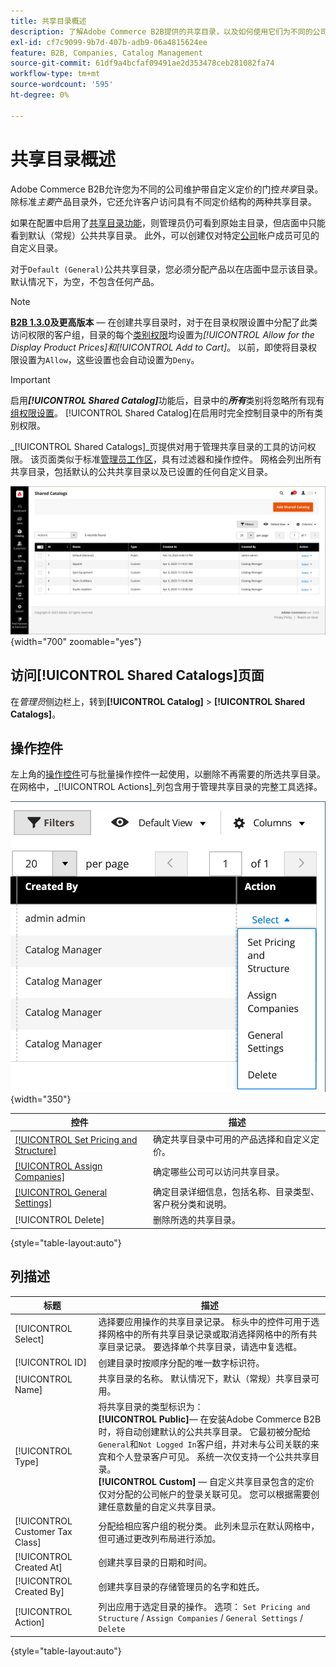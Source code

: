 ```yaml
---
title: 共享目录概述
description: 了解Adobe Commerce B2B提供的共享目录，以及如何使用它们为不同的公司帐户维护具有自定义定价的封闭目录。
exl-id: cf7c9099-9b7d-407b-adb9-06a4815624ee
feature: B2B, Companies, Catalog Management
source-git-commit: 61df9a4bcfaf09491ae2d353478ceb281082fa74
workflow-type: tm+mt
source-wordcount: '595'
ht-degree: 0%

---
```


# 共享目录概述

Adobe Commerce B2B允许您为不同的公司维护带自定义定价的门控&#x200B;_共享_&#x200B;目录。 除标准&#x200B;_主要_&#x200B;产品目录外，它还允许客户访问具有不同定价结构的两种共享目录。

如果在配置中启用了[共享目录功能](enable-basic-features.md)，则管理员仍可看到原始主目录，但店面中只能看到默认（常规）公共共享目录。 此外，可以创建仅对特定[公司](account-companies.md)帐户成员可见的自定义目录。

对于`Default (General)`公共共享目录，您必须分配产品以在店面中显示该目录。 默认情况下，为空，不包含任何产品。

>[!NOTE]
>
>**[B2B 1.3.0](release-notes.md#b2b-v130)及更高版本** — 在创建共享目录时，对于在目录权限设置中分配了此类访问权限的客户组，目录的每个[类别权限](../catalog/category-permissions.md)均设置为&#x200B;_[!UICONTROL Allow for the Display Product Prices]_和_[!UICONTROL Add to Cart]_。 以前，即使将目录权限设置为`Allow`，这些设置也会自动设置为`Deny`。

>[!IMPORTANT]
>
>启用&#x200B;**_[!UICONTROL Shared Catalog]_**&#x200B;功能后，目录中的&#x200B;**_所有_**&#x200B;类别将忽略所有现有[组权限设置](../configuration-reference/catalog/catalog.md#category-permissions)。 [!UICONTROL Shared Catalog]在启用时完全控制目录中的所有类别权限。

_[!UICONTROL Shared Catalogs]_页提供对用于管理共享目录的工具的访问权限。 该页面类似于标准[管理员工作区](../getting-started/admin-workspace.md)，具有过滤器和操作控件。 网格会列出所有共享目录，包括默认的公共共享目录以及已设置的任何自定义目录。

![共享目录](./assets/shared-catalogs-grid.png){width="700" zoomable="yes"}

## 访问[!UICONTROL Shared Catalogs]页面

在&#x200B;_管理员_&#x200B;侧边栏上，转到&#x200B;**[!UICONTROL Catalog]** > **[!UICONTROL Shared Catalogs]**。

## 操作控件

左上角的[操作控件](../getting-started/admin-actions-control.md)可与批量操作控件一起使用，以删除不再需要的所选共享目录。 在网格中，_[!UICONTROL Actions]_列包含用于管理共享目录的完整工具选择。

![共享目录操作](./assets/shared-catalog-grid-action-column-controls.png){width="350"}

| 控件 | 描述 |
|------|-----------|
| [[!UICONTROL Set Pricing and Structure]](catalog-shared-pricing-structure.md) | 确定共享目录中可用的产品选择和自定义定价。 |
| [[!UICONTROL Assign Companies]](catalog-shared-assign-companies.md) | 确定哪些公司可以访问共享目录。 |
| [[!UICONTROL General Settings]](catalog-shared-manage.md) | 确定目录详细信息，包括名称、目录类型、客户税分类和说明。 |
| [!UICONTROL Delete] | 删除所选的共享目录。 |

{style="table-layout:auto"}

## 列描述

| 标题 | 描述 |
|--- |--- |
| [!UICONTROL Select] | 选择要应用操作的共享目录记录。 标头中的控件可用于选择网格中的所有共享目录记录或取消选择网格中的所有共享目录记录。 要选择单个共享目录，请选中复选框。 |
| [!UICONTROL ID] | 创建目录时按顺序分配的唯一数字标识符。 |
| [!UICONTROL Name] | 共享目录的名称。 默认情况下，默认（常规）共享目录可用。 |
| [!UICONTROL Type] | 将共享目录的类型标识为： <br/>**[!UICONTROL Public]**— 在安装Adobe Commerce B2B时，将自动创建默认的公共共享目录。 它最初被分配给`General`和`Not Logged In`客户组，并对未与公司关联的来宾和个人登录客户可见。 系统一次仅支持一个公共共享目录。<br/>**[!UICONTROL Custom]** — 自定义共享目录包含的定价仅对分配的公司帐户的登录关联可见。 您可以根据需要创建任意数量的自定义共享目录。 |
| [!UICONTROL Customer Tax Class] | 分配给相应客户组的税分类。 此列未显示在默认网格中，但可通过更改列布局进行添加。 |
| [!UICONTROL Created At] | 创建共享目录的日期和时间。 |
| [!UICONTROL Created By] | 创建共享目录的存储管理员的名字和姓氏。 |
| [!UICONTROL Action] | 列出应用于选定目录的操作。 选项： `Set Pricing and Structure` / `Assign Companies` / `General Settings` / `Delete` |

{style="table-layout:auto"}
